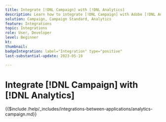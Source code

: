 ```yaml
---
title: Integrate [!DNL Campaign] with [!DNL Analytics]
description: Learn how to integrate [!DNL Campaign] with Adobe [!DNL Analytics].
solution: Campaign, Campaign Standard, Analytics
feature: Integrations
topic: Integrations
role: User, Developer
level: Beginner
kt:
thumbnail:
badgeIntegration: label="Integration" type="positive"
last-substantial-update: 2023-05-19

---
```


# Integrate [!DNL Campaign] with [!DNL Analytics]

{{$include /help/_includes/integrations-between-applications/analytics-campaign.md}}
